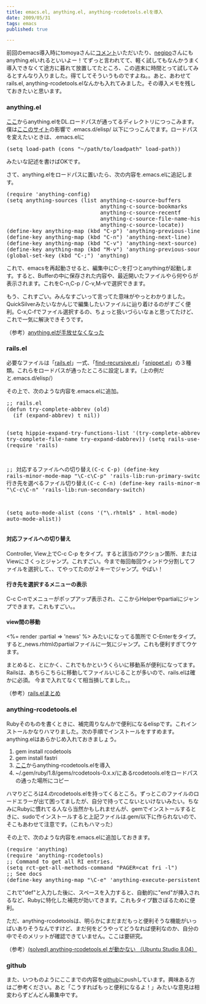 ```yaml
---
title: emacs.el, anything.el, anything-rcodetools.elを導入
date: 2009/05/31
tags: emacs
published: true

---
```


<p>前回のemacs導入時にtomoyaさんに<a href="http://b.hatena.ne.jp/tomoya/20090511#bookmark-13394468">コメント</a>いただいたり、<a href="http://polog.org/">negipo</a>さんにもanything.elいれるといいよー！てずっと言われてて、軽く試してもなんかうまく導入できなくて途方に暮れて放置してたところ、この週末に時間とって試してみるとすんなり入りました。得てしてそういうものですよね。。あと、あわせてrails.el, anything-rcodetools.elなんかも入れてみました。その導入メモを残しておきたいと思います。</p>

<h3>anything.el</h3>
<p><a href="http://www.emacswiki.org/emacs/download/anything.el">ここ</a>からanything.elをDL.ロードパスが通ってるディレクトリにつっこみます。僕は<a href="http://d.hatena.ne.jp/tomoya/20090121/1232536106">ここのサイト</a>の影響で .emacs.d/elisp/ 以下につっこんでます。ロードパスを変えたいときは、.emacs.elに</p>

<p><pre>
(setq load-path (cons "~/path/to/loadpath" load-path))
</pre></p>

<p>みたいな記述を書けばOKです。</p>

<p>さて、anything.elをロードパスに置いたら、次の内容を.emacs.elに追記します。</p>

<p><pre>
(require 'anything-config)
(setq anything-sources (list anything-c-source-buffers
                             anything-c-source-bookmarks
                             anything-c-source-recentf
                             anything-c-source-file-name-history
                             anything-c-source-locate))
(define-key anything-map (kbd "C-p") 'anything-previous-line)
(define-key anything-map (kbd "C-n") 'anything-next-line)
(define-key anything-map (kbd "C-v") 'anything-next-source)
(define-key anything-map (kbd "M-v") 'anything-previous-source)
(global-set-key (kbd "C-;") 'anything)
</pre></p>

<p>これで、emacsを再起動させると、編集中にC-;を打つとanythingが起動します。すると、Bufferの中に保存された内容や、最近開いたファイルやら何やらが表示されます。これをC-n,C-p / C-v,M-vで選択できます。</p>

<p>もう、これすごい。みんなすごいって言ってた意味がやっとわかりました。QuickSilverみたいなかんじで編集したいファイルに辿り着けるのがすごく便利。C-x,C-fでファイル選択するの、ちょっと扱いづらいなぁと思ってたけど、これで一気に解決できそうです。</p>

<p>
（参考）<a href="http://yamashita.dyndns.org/blog/anythingel/">anything.elが手放せなくなった</a>
</p>



<h3>rails.el</h3>

<p>必要なファイルは「<a href="http://rubyforge.org/projects/emacs-rails/">rails.el</a>」一式、「<a href="http://www.webweavertech.com/ovidiu/emacs/find-recursive.txt">find-recursive.el</a>」「<a href="http://www.kazmier.com/computer/snippet.el">snippet.el</a>」の３種類。これらをロードパスが通ったところに設定します。（上の例だと.emacs.d/elisp/）</p>

<p>その上で、次のような内容を.emacs.elに追加。</p>

<p><pre>
;; rails.el
(defun try-complete-abbrev (old)
  (if (expand-abbrev) t nil))

(setq hippie-expand-try-functions-list
      '(try-complete-abbrev
        try-complete-file-name
        try-expand-dabbrev))
(setq rails-use-mongrel t)
(require 'rails)

;; 対応するファイルへの切り替え(C-c C-p)
(define-key rails-minor-mode-map "\C-c\C-p" 'rails-lib:run-primary-switch)
;; 行き先を選べるファイル切り替え(C-c C-n)
(define-key rails-minor-mode-map "\C-c\C-n" 'rails-lib:run-secondary-switch)

(setq auto-mode-alist  (cons '("\\.rhtml$" . html-mode) auto-mode-alist))
</pre></p>

<h4>対応ファイルへの切り替え</h4>
<p>Controller, View上でC-c C-p をタイプ。すると該当のアクション箇所、またはViewにさくっとジャンプ。これすごい。今まで毎回毎回ウィンドウ分割してファイルを選択して、、てやってたのが２キーでジャンプ。やばい！</p>


<h4>行き先を選択するメニューの表示</h4>
<p>C-c C-nでメニューがポップアップ表示され、ここからHelperやpartialにジャンプできます。これもすごい。。</p>

<h4>view間の移動</h4>
<p>
  &lt;%= render :partial =&gt; 'news' %&gt; みたいになってる箇所で C-Enterをタイプ。すると_news.rhtmlのpartialファイルに一気にジャンプ。これも便利すぎてウケます。</p>

<p>まとめると、とにかく、これでもかというくらいに移動系が便利になってます。
Railsは、あちらこちらに移動してファイルいじることが多いので、rails.elは確かに必須。
今まで入れてなくて相当損してました。。</p>

<p>（参考）<a href="http://d.hatena.ne.jp/higepon/20061222/1166774270">rails.elまとめ</a>
</p>


<h3>anything-rcodetools.el</h3>
<p>Rubyそのものを書くときに、補完周りなんかで便利になるelispです。これインストールかなりハマりました。次の手順でインストールをすすめます。anything.elはあらかじめ入れておきましょう。</p>

<p><ol>
    <li>gem install rcodetools</li>
    <li>gem install fastri</li>
    <li><a href="http://www.emacswiki.org/cgi-bin/wiki/download/anything-rcodetools.el">ここ</a>からanything-rcodetools.elを導入</li>
    <li>~/.gem/ruby/1.8/gems/rcodetools-0.x.x/にあるrcodetools.elをロードパスの通った場所にコピー</li>
</ol></p>

<p>ハマりどころは4.のrcodetools.elを持ってくるところ。ずっとこのファイルのロードエラーが出て困ってましたが、自分で持ってこないといけないみたい。ちなみにRubyに慣れてる人なら当然かもしれませんが、gemでインストールするときに、sudoでインストールすると上記ファイルは.gem/以下に作られないので、そこもあわせて注意です。（これもハマった）</p>

<p>その上で、次のような内容を.emacs.elに追加しておきます。</p>

<p>
<pre>
(require 'anything)
(require 'anything-rcodetools)
;; Command to get all RI entries.
(setq rct-get-all-methods-command "PAGER=cat fri -l")
;; See docs
(define-key anything-map "\C-e" 'anything-execute-persistent-action)
</pre>
</p>

<p>これで"def"と入力した後に、スペースを入力すると、自動的に"end"が挿入されるなど、Rubyに特化した補完が効いてきます。これもタイプ数さぼるために便利。</p>

<p>ただ、anything-rcodetoolsは、明らかにまだまだもっと便利そうな機能がいっぱいありそうなんですけど、まだ何をどうやってどうなれば便利なのか、自分の中でそのメリットが確認できていません。ここは要研究。</p>

<p>（参考）<a href="http://haraita9283.blog98.fc2.com/blog-entry-298.html">(solved) anything-rcodetools.el が動かない （Ubuntu Studio 8.04）</a></p>

<h3>github</h3>
<p>また、いつものようにここまでの内容を<a href="http://github.com/katsuma/config/tree/master">github</a>にpushしています。興味ある方はご参考ください。あと「こうすればもっと便利になるよ！」みたいな意見は相変わらずどんどん募集中です。</p>


